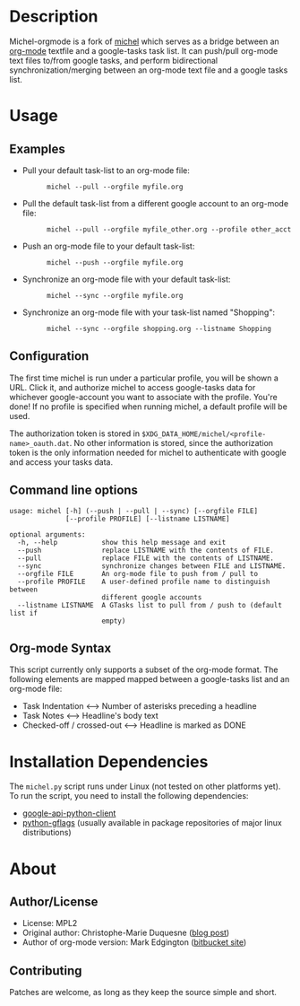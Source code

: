 Description
===========

Michel-orgmode is a fork of [michel](https://github.com/chmduquesne/michel)
which serves as a bridge between an [org-mode](http://orgmode.org/) textfile
and a google-tasks task list.  It can push/pull org-mode text files to/from
google tasks, and perform bidirectional synchronization/merging between an
org-mode text file and a google tasks list.

Usage
=====

Examples
--------

- Pull your default task-list to an org-mode file:

            michel --pull --orgfile myfile.org

- Pull the default task-list from a different google account to an org-mode file:

            michel --pull --orgfile myfile_other.org --profile other_acct

- Push an org-mode file to your default task-list:

            michel --push --orgfile myfile.org

- Synchronize an org-mode file with your default task-list:

            michel --sync --orgfile myfile.org

- Synchronize an org-mode file with your task-list named "Shopping":

            michel --sync --orgfile shopping.org --listname Shopping

Configuration
-------------

The first time michel is run under a particular profile, you will be shown a
URL.  Click it, and authorize michel to access google-tasks data for whichever
google-account you want to associate with the profile.  You're done!  If no
profile is specified when running michel, a default profile will be used.

The authorization token is stored in
`$XDG_DATA_HOME/michel/<profile-name>_oauth.dat`. No other information is
stored, since the authorization token is the only information needed for michel
to authenticate with google and access your tasks data.


Command line options
--------------------

    usage: michel [-h] (--push | --pull | --sync) [--orgfile FILE]
                  [--profile PROFILE] [--listname LISTNAME]

    optional arguments:
      -h, --help           show this help message and exit
      --push               replace LISTNAME with the contents of FILE.
      --pull               replace FILE with the contents of LISTNAME.
      --sync               synchronize changes between FILE and LISTNAME.
      --orgfile FILE       An org-mode file to push from / pull to
      --profile PROFILE    A user-defined profile name to distinguish between
                           different google accounts
      --listname LISTNAME  A GTasks list to pull from / push to (default list if
                           empty)

Org-mode Syntax
---------------

This script currently only supports a subset of the org-mode format.  The
following elements are mapped mapped between a google-tasks list and an
org-mode file:

* Task Indentation <--> Number of asterisks preceding a headline
* Task Notes <--> Headline's body text
* Checked-off / crossed-out <--> Headline is marked as DONE


Installation Dependencies
=========================

The `michel.py` script runs under Linux (not tested on other platforms yet).
To run the script, you need to install the following dependencies:

* [google-api-python-client](http://code.google.com/p/google-api-python-client/)
* [python-gflags](http://code.google.com/p/python-gflags/) (usually available in
  package repositories of major linux distributions)


About
=====

Author/License
--------------

- License: MPL2
- Original author: Christophe-Marie Duquesne ([blog post](http://blog.chmd.fr/releasing-michel-a-flat-text-file-to-google-tasks-uploader.html))
- Author of org-mode version: Mark Edgington ([bitbucket site](https://bitbucket.org/edgimar/michel-orgmode))

Contributing
------------

Patches are welcome, as long as they keep the source simple and short.
